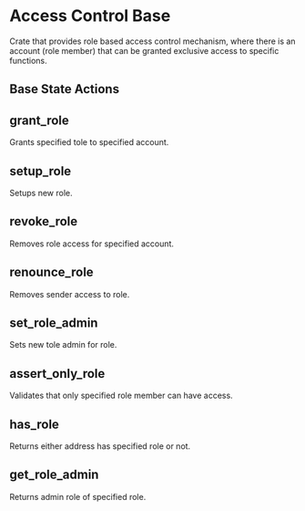 # Access Control Base

Crate that provides role based access control mechanism,
where there is an account (role member) that can be granted exclusive access to specific functions.

## Base State Actions

## grant_role
Grants specified tole to specified account.

## setup_role
Setups new role.

## revoke_role
Removes role access for specified account.

## renounce_role
Removes sender access to role.

## set_role_admin
Sets new tole admin for role.

## assert_only_role
Validates that only specified role member can have access.

## has_role
Returns either address has specified role or not.

## get_role_admin
Returns admin role of specified role.